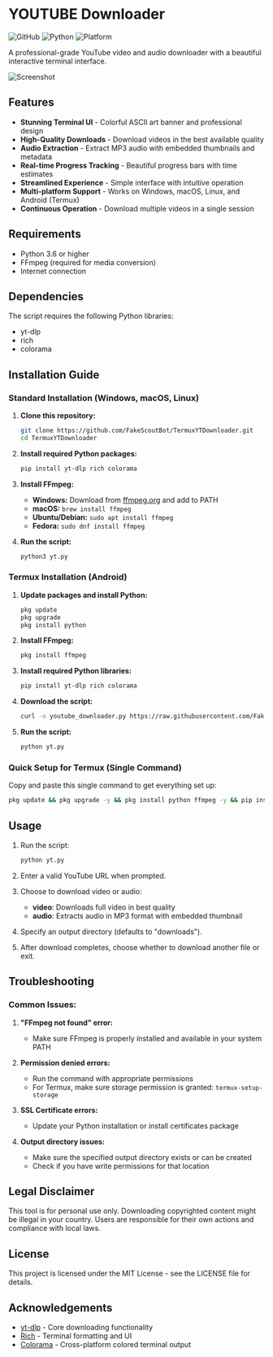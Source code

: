 # YOUTUBE Downloader

![GitHub](https://img.shields.io/badge/license-MIT-green)
![Python](https://img.shields.io/badge/python-3.6%2B-blue)
![Platform](https://img.shields.io/badge/platform-Windows%20%7C%20MacOS%20%7C%20Linux%20%7C%20Android-lightgrey)

A professional-grade YouTube video and audio downloader with a beautiful interactive terminal interface.

![Screenshot](/api/placeholder/800/400)

## Features

- **Stunning Terminal UI** - Colorful ASCII art banner and professional design
- **High-Quality Downloads** - Download videos in the best available quality
- **Audio Extraction** - Extract MP3 audio with embedded thumbnails and metadata
- **Real-time Progress Tracking** - Beautiful progress bars with time estimates
- **Streamlined Experience** - Simple interface with intuitive operation
- **Multi-platform Support** - Works on Windows, macOS, Linux, and Android (Termux)
- **Continuous Operation** - Download multiple videos in a single session

## Requirements

- Python 3.6 or higher
- FFmpeg (required for media conversion)
- Internet connection

## Dependencies

The script requires the following Python libraries:
- yt-dlp
- rich
- colorama

## Installation Guide

### Standard Installation (Windows, macOS, Linux)

1. **Clone this repository:**
   ```bash
   git clone https://github.com/FakeScoutBot/TermuxYTDownloader.git
   cd TermuxYTDownloader
   ```

2. **Install required Python packages:**
   ```bash
   pip install yt-dlp rich colorama
   ```

3. **Install FFmpeg:**
   - **Windows:** Download from [ffmpeg.org](https://ffmpeg.org/download.html) and add to PATH
   - **macOS:** `brew install ffmpeg`
   - **Ubuntu/Debian:** `sudo apt install ffmpeg`
   - **Fedora:** `sudo dnf install ffmpeg`

4. **Run the script:**
   ```bash
   python3 yt.py
   ```

### Termux Installation (Android)

1. **Update packages and install Python:**
   ```bash
   pkg update
   pkg upgrade
   pkg install python
   ```

2. **Install FFmpeg:**
   ```bash
   pkg install ffmpeg
   ```

3. **Install required Python libraries:**
   ```bash
   pip install yt-dlp rich colorama
   ```

4. **Download the script:**
   ```bash
   curl -o youtube_downloader.py https://raw.githubusercontent.com/FakeScoutBot/TermuxYTDownloader/main/yt.py
   ```

5. **Run the script:**
   ```bash
   python yt.py
   ```

### Quick Setup for Termux (Single Command)

Copy and paste this single command to get everything set up:

```bash
pkg update && pkg upgrade -y && pkg install python ffmpeg -y && pip install yt-dlp rich colorama && curl -o yt.py https://raw.githubusercontent.com/FakeScoutBot/TermuxYTDownloader/main/yt.py && python yt.py
```

## Usage

1. Run the script:
   ```bash
   python yt.py
   ```

2. Enter a valid YouTube URL when prompted.

3. Choose to download video or audio:
   - **video**: Downloads full video in best quality
   - **audio**: Extracts audio in MP3 format with embedded thumbnail

4. Specify an output directory (defaults to "downloads").

5. After download completes, choose whether to download another file or exit.

## Troubleshooting

### Common Issues:

1. **"FFmpeg not found" error:**
   - Make sure FFmpeg is properly installed and available in your system PATH

2. **Permission denied errors:**
   - Run the command with appropriate permissions
   - For Termux, make sure storage permission is granted: `termux-setup-storage`

3. **SSL Certificate errors:**
   - Update your Python installation or install certificates package

4. **Output directory issues:**
   - Make sure the specified output directory exists or can be created
   - Check if you have write permissions for that location

## Legal Disclaimer

This tool is for personal use only. Downloading copyrighted content might be illegal in your country. Users are responsible for their own actions and compliance with local laws.

## License

This project is licensed under the MIT License - see the LICENSE file for details.

## Acknowledgements

- [yt-dlp](https://github.com/yt-dlp/yt-dlp) - Core downloading functionality
- [Rich](https://github.com/Textualize/rich) - Terminal formatting and UI
- [Colorama](https://github.com/tartley/colorama) - Cross-platform colored terminal output
